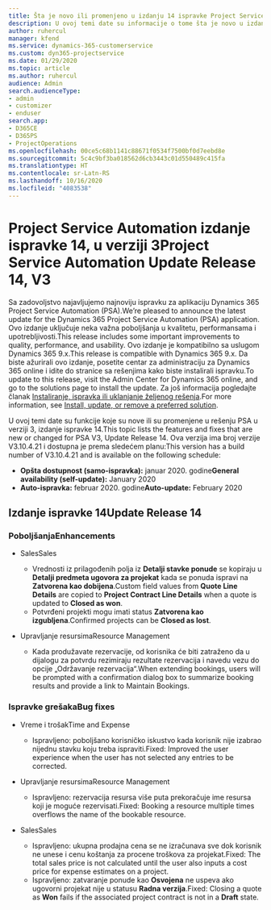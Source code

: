 ```yaml
---
title: Šta je novo ili promenjeno u izdanju 14 ispravke Project Service Automation verzije 3
description: U ovoj temi date su informacije o tome šta je novo u izdanju ispravke 14 za Project Service Automation u verziji 3.
author: ruhercul
manager: kfend
ms.service: dynamics-365-customerservice
ms.custom: dyn365-projectservice
ms.date: 01/29/2020
ms.topic: article
ms.author: ruhercul
audience: Admin
search.audienceType:
- admin
- customizer
- enduser
search.app:
- D365CE
- D365PS
- ProjectOperations
ms.openlocfilehash: 00ce5c68b1141c88671f0534f7500bf0d7eebd8e
ms.sourcegitcommit: 5c4c9bf3ba018562d6cb3443c01d550489c415fa
ms.translationtype: HT
ms.contentlocale: sr-Latn-RS
ms.lasthandoff: 10/16/2020
ms.locfileid: "4083538"
---
```

# <a name="project-service-automation-update-release-14-v3"></a><span data-ttu-id="70b58-103">Project Service Automation izdanje ispravke 14, u verziji 3</span><span class="sxs-lookup"><span data-stu-id="70b58-103">Project Service Automation Update Release 14, V3</span></span>
<span data-ttu-id="70b58-104">Sa zadovoljstvo najavljujemo najnoviju ispravku za aplikaciju Dynamics 365 Project Service Automation (PSA).</span><span class="sxs-lookup"><span data-stu-id="70b58-104">We’re pleased to announce the latest update for the Dynamics 365 Project Service Automation (PSA) application.</span></span> <span data-ttu-id="70b58-105">Ovo izdanje uključuje neka važna poboljšanja u kvalitetu, performansama i upotrebljivosti.</span><span class="sxs-lookup"><span data-stu-id="70b58-105">This release includes some important improvements to quality, performance, and usability.</span></span> <span data-ttu-id="70b58-106">Ovo izdanje je kompatibilno sa uslugom Dynamics 365 9.x.</span><span class="sxs-lookup"><span data-stu-id="70b58-106">This release is compatible with Dynamics 365 9.x.</span></span> <span data-ttu-id="70b58-107">Da biste ažurirali ovo izdanje, posetite centar za administraciju za Dynamics 365 online i idite do stranice sa rešenjima kako biste instalirali ispravku.</span><span class="sxs-lookup"><span data-stu-id="70b58-107">To update to this release, visit the Admin Center for Dynamics 365 online, and go to the solutions page to install the update.</span></span> <span data-ttu-id="70b58-108">Za još informacija pogledajte članak [Instaliranje, ispravka ili uklanjanje željenog rešenja](https://docs.microsoft.com/power-platform/admin/install-remove-preferred-solution).</span><span class="sxs-lookup"><span data-stu-id="70b58-108">For more information, see [Install, update, or remove a preferred solution](https://docs.microsoft.com/power-platform/admin/install-remove-preferred-solution).</span></span>

<span data-ttu-id="70b58-109">U ovoj temi date su funkcije koje su nove ili su promenjene u rešenju PSA u verziji 3, izdanje ispravke 14.</span><span class="sxs-lookup"><span data-stu-id="70b58-109">This topic lists the features and fixes that are new or changed for PSA V3, Update Release 14.</span></span> <span data-ttu-id="70b58-110">Ova verzija ima broj verzije V3.10.4.21 i dostupna je prema sledećem planu:</span><span class="sxs-lookup"><span data-stu-id="70b58-110">This version has a build number of V3.10.4.21 and is available on the following schedule:</span></span>

- <span data-ttu-id="70b58-111">**Opšta dostupnost (samo-ispravka):** januar 2020. godine</span><span class="sxs-lookup"><span data-stu-id="70b58-111">**General availability (self-update):** January 2020</span></span>
- <span data-ttu-id="70b58-112">**Auto-ispravka:** februar 2020. godine</span><span class="sxs-lookup"><span data-stu-id="70b58-112">**Auto-update:** February 2020</span></span>

## <a name="update-release-14"></a><span data-ttu-id="70b58-113">Izdanje ispravke 14</span><span class="sxs-lookup"><span data-stu-id="70b58-113">Update Release 14</span></span>

### <a name="enhancements"></a><span data-ttu-id="70b58-114">Poboljšanja</span><span class="sxs-lookup"><span data-stu-id="70b58-114">Enhancements</span></span>

- <span data-ttu-id="70b58-115">Sales</span><span class="sxs-lookup"><span data-stu-id="70b58-115">Sales</span></span>

     - <span data-ttu-id="70b58-116">Vrednosti iz prilagođenih polja iz **Detalji stavke ponude** se kopiraju u **Detalji predmeta ugovora za projekat** kada se ponuda ispravi na **Zatvorena kao dobijena**.</span><span class="sxs-lookup"><span data-stu-id="70b58-116">Custom field values from **Quote Line Details** are copied to **Project Contract Line Details** when a quote is updated to **Closed as won**.</span></span>
     - <span data-ttu-id="70b58-117">Potvrđeni projekti mogu imati status **Zatvorena kao izgubljena**.</span><span class="sxs-lookup"><span data-stu-id="70b58-117">Confirmed projects can be **Closed as lost**.</span></span>

- <span data-ttu-id="70b58-118">Upravljanje resursima</span><span class="sxs-lookup"><span data-stu-id="70b58-118">Resource Management</span></span>

     - <span data-ttu-id="70b58-119">Kada produžavate rezervacije, od korisnika će biti zatraženo da u dijalogu za potvrdu rezimiraju rezultate rezervacija i navedu vezu do opcije „Održavanje rezervacija“.</span><span class="sxs-lookup"><span data-stu-id="70b58-119">When extending bookings, users will be prompted with a confirmation dialog box to summarize booking results and provide a link to Maintain Bookings.</span></span>


### <a name="bug-fixes"></a><span data-ttu-id="70b58-120">Ispravke grešaka</span><span class="sxs-lookup"><span data-stu-id="70b58-120">Bug fixes</span></span>

- <span data-ttu-id="70b58-121">Vreme i trošak</span><span class="sxs-lookup"><span data-stu-id="70b58-121">Time and Expense</span></span>

     - <span data-ttu-id="70b58-122">Ispravljeno: poboljšano korisničko iskustvo kada korisnik nije izabrao nijednu stavku koju treba ispraviti.</span><span class="sxs-lookup"><span data-stu-id="70b58-122">Fixed: Improved the user experience when the user has not selected any entries to be corrected.</span></span>

- <span data-ttu-id="70b58-123">Upravljanje resursima</span><span class="sxs-lookup"><span data-stu-id="70b58-123">Resource Management</span></span>

     - <span data-ttu-id="70b58-124">Ispravljeno: rezervacija resursa više puta prekoračuje ime resursa koji je moguće rezervisati.</span><span class="sxs-lookup"><span data-stu-id="70b58-124">Fixed: Booking a resource multiple times overflows the name of the bookable resource.</span></span>

- <span data-ttu-id="70b58-125">Sales</span><span class="sxs-lookup"><span data-stu-id="70b58-125">Sales</span></span>

     - <span data-ttu-id="70b58-126">Ispravljeno: ukupna prodajna cena se ne izračunava sve dok korisnik ne unese i cenu koštanja za procene troškova za projekat.</span><span class="sxs-lookup"><span data-stu-id="70b58-126">Fixed: The total sales price is not calculated until the user also inputs a cost price for expense estimates on a project.</span></span>
     - <span data-ttu-id="70b58-127">Ispravljeno: zatvaranje ponude kao **Osvojena** ne uspeva ako ugovorni projekat nije u statusu **Radna verzija**.</span><span class="sxs-lookup"><span data-stu-id="70b58-127">Fixed: Closing a quote as **Won** fails if the associated project contract is not in a **Draft** state.</span></span>

